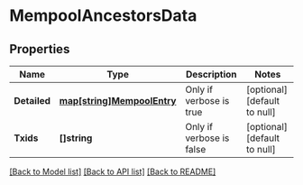 # MempoolAncestorsData

## Properties
Name | Type | Description | Notes
------------ | ------------- | ------------- | -------------
**Detailed** | [**map[string]MempoolEntry**](MempoolEntry.md) | Only if verbose is true | [optional] [default to null]
**Txids** | **[]string** | Only if verbose is false | [optional] [default to null]

[[Back to Model list]](../README.md#documentation-for-models) [[Back to API list]](../README.md#documentation-for-api-endpoints) [[Back to README]](../README.md)

